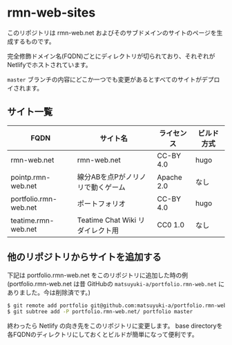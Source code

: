 rmn-web-sites
=============

このリポジトリは rmn-web.net およびそのサブドメインのサイトのページを生成するものです。

完全修飾ドメイン名(FQDN)ごとにディレクトリが切られており、それぞれがNetlifyでホストされています。

`master` ブランチの内容にどこか一つでも変更があるとすべてのサイトがデプロイされます。


サイト一覧
-----------------

| FQDN | サイト名 | ライセンス | ビルド方式 |
| ---- | -------- | ---------- | ---------- |
| rmn-web.net | rmn-web.net | CC-BY 4.0 | hugo |
| pointp.rmn-web.net | 線分ABを点Pがノリノリで動くゲーム | Apache 2.0 | なし |
| portfolio.rmn-web.net | ポートフォリオ | CC-BY 4.0 | hugo |
| teatime.rmn-web.net | Teatime Chat Wiki リダイレクト用 | CC0 1.0 | なし |


他のリポジトリからサイトを追加する
----------------

下記は portfolio.rmn-web.net をこのリポジトリに追加した時の例 (portfolio.rmn-web.net は昔 GitHubの `matsuyuki-a/portfolio.rmn-web.net` にありました。今は削除済です。)

``` sh
$ git remote add portfolio git@github.com:matsuyuki-a/portfolio.rmn-web.net.git
$ git subtree add -P portfolio.rmn-web.net/ portfolio master
```

終わったら Netlify の向き先をこのリポジトリに変更します。 base directoryを各FQDNのディレクトリにしておくとビルドが簡単になって便利です。


